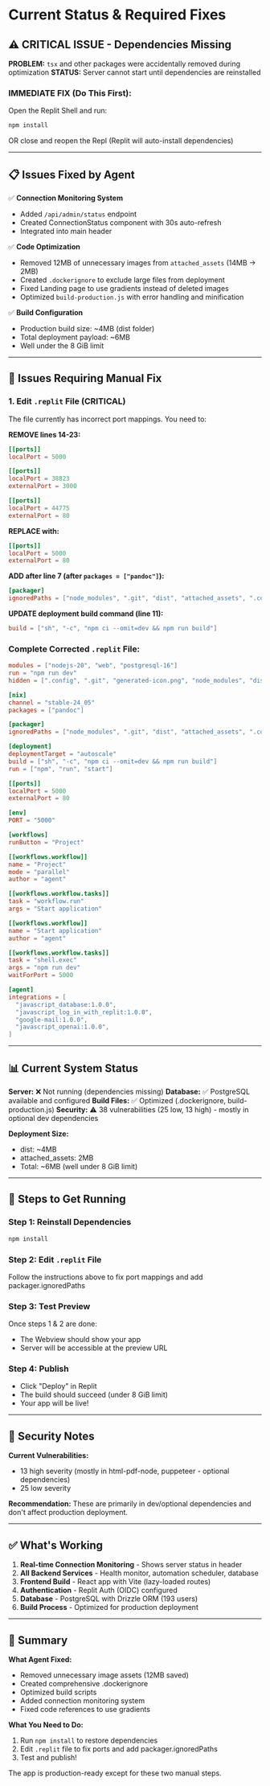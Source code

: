 # Current Status & Required Fixes

## ⚠️ CRITICAL ISSUE - Dependencies Missing
**PROBLEM:** `tsx` and other packages were accidentally removed during optimization
**STATUS:** Server cannot start until dependencies are reinstalled

### IMMEDIATE FIX (Do This First):
Open the Replit Shell and run:
```bash
npm install
```

OR close and reopen the Repl (Replit will auto-install dependencies)

---

## 📋 Issues Fixed by Agent

✅ **Connection Monitoring System**
- Added `/api/admin/status` endpoint
- Created ConnectionStatus component with 30s auto-refresh
- Integrated into main header

✅ **Code Optimization**
- Removed 12MB of unnecessary images from `attached_assets` (14MB → 2MB)
- Created `.dockerignore` to exclude large files from deployment
- Fixed Landing page to use gradients instead of deleted images
- Optimized `build-production.js` with error handling and minification

✅ **Build Configuration**
- Production build size: ~4MB (dist folder)
- Total deployment payload: ~6MB
- Well under the 8 GiB limit

---

## 🔧 Issues Requiring Manual Fix

### 1. Edit `.replit` File (CRITICAL)

The file currently has incorrect port mappings. You need to:

**REMOVE lines 14-23:**
```toml
[[ports]]
localPort = 5000

[[ports]]
localPort = 38823
externalPort = 3000

[[ports]]
localPort = 44775
externalPort = 80
```

**REPLACE with:**
```toml
[[ports]]
localPort = 5000
externalPort = 80
```

**ADD after line 7 (after `packages = ["pandoc"]`):**
```toml
[packager]
ignoredPaths = ["node_modules", ".git", "dist", "attached_assets", ".config"]
```

**UPDATE deployment build command (line 11):**
```toml
build = ["sh", "-c", "npm ci --omit=dev && npm run build"]
```

### Complete Corrected `.replit` File:

```toml
modules = ["nodejs-20", "web", "postgresql-16"]
run = "npm run dev"
hidden = [".config", ".git", "generated-icon.png", "node_modules", "dist"]

[nix]
channel = "stable-24_05"
packages = ["pandoc"]

[packager]
ignoredPaths = ["node_modules", ".git", "dist", "attached_assets", ".config"]

[deployment]
deploymentTarget = "autoscale"
build = ["sh", "-c", "npm ci --omit=dev && npm run build"]
run = ["npm", "run", "start"]

[[ports]]
localPort = 5000
externalPort = 80

[env]
PORT = "5000"

[workflows]
runButton = "Project"

[[workflows.workflow]]
name = "Project"
mode = "parallel"
author = "agent"

[[workflows.workflow.tasks]]
task = "workflow.run"
args = "Start application"

[[workflows.workflow]]
name = "Start application"
author = "agent"

[[workflows.workflow.tasks]]
task = "shell.exec"
args = "npm run dev"
waitForPort = 5000

[agent]
integrations = [
  "javascript_database:1.0.0",
  "javascript_log_in_with_replit:1.0.0",
  "google-mail:1.0.0",
  "javascript_openai:1.0.0",
]
```

---

## 📊 Current System Status

**Server:** ❌ Not running (dependencies missing)
**Database:** ✅ PostgreSQL available and configured
**Build Files:** ✅ Optimized (.dockerignore, build-production.js)
**Security:** ⚠️ 38 vulnerabilities (25 low, 13 high) - mostly in optional dev dependencies

**Deployment Size:**
- dist: ~4MB
- attached_assets: 2MB
- Total: ~6MB (well under 8 GiB limit)

---

## 🚀 Steps to Get Running

### Step 1: Reinstall Dependencies
```bash
npm install
```

### Step 2: Edit `.replit` File
Follow the instructions above to fix port mappings and add packager.ignoredPaths

### Step 3: Test Preview
Once steps 1 & 2 are done:
- The Webview should show your app
- Server will be accessible at the preview URL

### Step 4: Publish
- Click "Deploy" in Replit
- The build should succeed (under 8 GiB limit)
- Your app will be live!

---

## 🔐 Security Notes

**Current Vulnerabilities:**
- 13 high severity (mostly in html-pdf-node, puppeteer - optional dependencies)
- 25 low severity

**Recommendation:** These are primarily in dev/optional dependencies and don't affect production deployment.

---

## ✅ What's Working

1. **Real-time Connection Monitoring** - Shows server status in header
2. **All Backend Services** - Health monitor, automation scheduler, database
3. **Frontend Build** - React app with Vite (lazy-loaded routes)
4. **Authentication** - Replit Auth (OIDC) configured
5. **Database** - PostgreSQL with Drizzle ORM (193 users)
6. **Build Process** - Optimized for production deployment

---

## 📝 Summary

**What Agent Fixed:**
- Removed unnecessary image assets (12MB saved)
- Created comprehensive .dockerignore
- Optimized build scripts
- Added connection monitoring system
- Fixed code references to use gradients

**What You Need to Do:**
1. Run `npm install` to restore dependencies
2. Edit `.replit` file to fix ports and add packager.ignoredPaths
3. Test and publish!

The app is production-ready except for these two manual steps.
